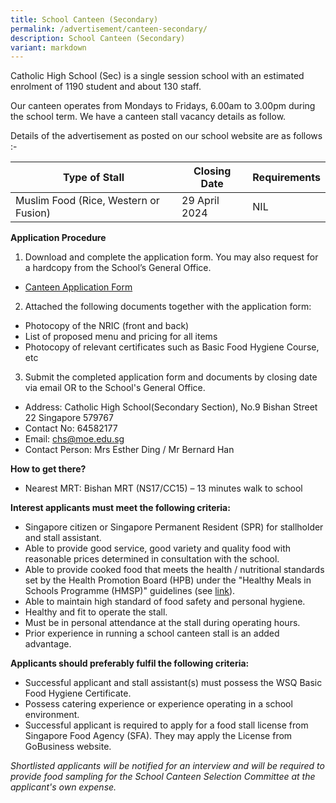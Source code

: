 ```yaml
---
title: School Canteen (Secondary)
permalink: /advertisement/canteen-secondary/
description: School Canteen (Secondary)
variant: markdown
---
```

Catholic High School (Sec) is a single session school with an estimated enrolment of 1190 student and about 130 staff.  

Our canteen operates from Mondays to Fridays, 6.00am to 3.00pm during the school term. We have a canteen stall vacancy details as follow.

Details of the advertisement as posted on our school website are as follows :-

| Type of Stall | Closing Date | Requirements |
| -------- | -------- | -------- |
| Muslim Food (Rice, Western or Fusion) | 29 April 2024 | NIL|

**Application Procedure**

1. Download and complete the application form. You may also request for a hardcopy from the School’s General Office.
* [Canteen Application Form](/files/application%20for%20canteen%20stall%20in%20existing%20school.pdf)

2. Attached the following documents together with the application form:
* Photocopy of the NRIC (front and back)
* List of proposed menu and pricing for all items
* Photocopy of relevant certificates such as Basic Food Hygiene Course, etc

3. Submit the completed application form and documents by closing date via email OR to the School's General Office.

* Address: Catholic High School(Secondary Section), No.9 Bishan Street 22 Singapore 579767
* Contact No: 64582177
* Email: chs@moe.edu.sg
* Contact Person: Mrs Esther Ding / Mr Bernard Han

**How to get there?**
* Nearest MRT: Bishan MRT (NS17/CC15) – 13 minutes walk to school


**Interest applicants must meet the following criteria:**
* Singapore citizen or Singapore Permanent Resident (SPR) for stallholder and stall assistant.
* Able to provide good service, good variety and quality food with reasonable prices determined in consultation with the school.
* Able to provide cooked food that meets the health / nutritional standards set by the Health Promotion Board (HPB) under the "Healthy Meals in Schools Programme (HMSP)" guidelines (see [link](https://www.hpb.gov.sg/schools/school-programmes/healthy-meals-in-schools-programme)).
* Able to maintain high standard of food safety and personal hygiene.
* Healthy and fit to operate the stall.
* Must be in personal attendance at the stall during operating hours.
* Prior experience in running a school canteen stall is an added advantage.


**Applicants should preferably fulfil the following criteria:**
* Successful applicant and stall assistant(s) must possess the WSQ Basic Food Hygiene Certificate.
* Possess catering experience or experience operating in a school environment.
* Successful applicant is required to apply for a food stall license from Singapore Food Agency (SFA). They may apply the License from GoBusiness website.


*Shortlisted applicants will be notified for an interview and will be required to provide food sampling for the School Canteen Selection Committee at the applicant's own expense.*